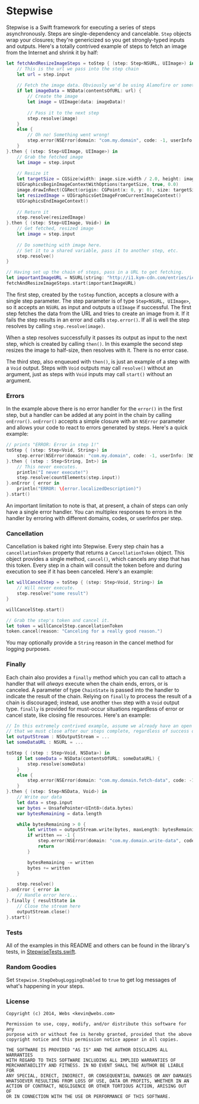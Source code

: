 # Stepwise

Stepwise is a Swift framework for executing a series of steps asynchronously. Steps are single-dependency and cancelable. `Step` objects wrap your closures; they're genericized so you get strongly-typed inputs and outputs. Here's a totally contrived example of steps to fetch an image from the Internet and shrink it by half:

```swift
let fetchAndResizeImageSteps = toStep { (step: Step<NSURL, UIImage>) in
    // This is the url we pass into the step chain
    let url = step.input
    
    // Fetch the image data. Obviously we'd be using Alamofire or something irl.
    if let imageData = NSData(contentsOfURL: url) {
        // Create the image
        let image = UIImage(data: imageData)!
        
        // Pass it to the next step
        step.resolve(image)
    }
    else {
        // Oh no! Something went wrong!
        step.error(NSError(domain: "com.my.domain", code: -1, userInfo: nil))
    }
}.then { (step: Step<UIImage, UIImage>) in
    // Grab the fetched image
    let image = step.input
    
    // Resize it
    let targetSize = CGSize(width: image.size.width / 2.0, height: image.size.height / 2.0)
    UIGraphicsBeginImageContextWithOptions(targetSize, true, 0.0)
    image.drawInRect(CGRect(origin: CGPoint(x: 0, y: 0), size: targetSize))
    let resizedImage = UIGraphicsGetImageFromCurrentImageContext()
    UIGraphicsEndImageContext()
    
    // Return it
    step.resolve(resizedImage)
}.then { (step: Step<UIImage, Void>) in
    // Get fetched, resized image
    let image = step.input
    
    // Do something with image here.
    // Set it to a shared variable, pass it to another step, etc.
    step.resolve()
}

// Having set up the chain of steps, pass in a URL to get fetching.
let importantImageURL = NSURL(string: "http://i1.kym-cdn.com/entries/icons/original/000/000/774/lime-cat.jpg")!
fetchAndResizeImageSteps.start(importantImageURL)
```

The first step, created by the `toStep` function, accepts a closure with a single step parameter. The step parameter is of type `Step<NSURL, UIImage>`, so it accepts an `NSURL` as input and outputs a `UIImage` if successful. The first step fetches the data from the URL and tries to create an image from it. If it fails the step results in an error and calls `step.error()`. If all is well the step resolves by calling `step.resolve(image)`.

When a step resolves successfully it passes its output as input to the next step, which is created by calling `then()`. In this example the second step resizes the image to half-size, then resolves with it. There is no error case.

The third step, also enqueued with `then()`, is just an example of a step with a `Void` output. Steps with `Void` outputs may call `resolve()` without an argument, just as steps with `Void` inputs may call `start()` without an argument.

### Errors

In the example above there is no error handler for the `error()` in the first step, but a handler can be added at any point in the chain by calling `onError()`. `onError()` accepts a simple closure with an `NSError` parameter and allows your code to react to errors generated by steps. Here's a quick example:

```swift
// prints "ERROR: Error in step 1!"
toStep { (step: Step<Void, String>) in
    step.error(NSError(domain: "com.my.domain", code: -1, userInfo: [NSLocalizedDescriptionKey : "Error in step 1!"]))
}.then { (step : Step<String, Int>) in
    // This never executes.
    println("I never execute!")
    step.resolve(countElements(step.input))
}.onError { error in
    println("ERROR: \(error.localizedDescription)")
}.start()
```

An important limitation to note is that, at present, a chain of steps can only have a single error handler. You can multiplex responses to errors in the handler by erroring with different domains, codes, or userInfos per step.

### Cancellation

Cancellation is baked right into Stepwise. Every step chain has a `cancellationToken` property that returns a `CancellationToken` object. This object provides a single method, `cancel()`, which cancels any step that has this token. Every step in a chain will consult the token before and during execution to see if it has been canceled. Here's an example:

```swift
let willCancelStep = toStep { (step: Step<Void, String>) in
    // Will never execute.
    step.resolve("some result")
}

willCancelStep.start()

// Grab the step's token and cancel it.
let token = willCancelStep.cancellationToken
token.cancel(reason: "Canceling for a really good reason.")
```

You may optionally provide a `String` reason in the cancel method for logging purposes.

### Finally

Each chain also provides a `finally` method which you can call to attach a handler that will *always* execute when the chain ends, errors, or is canceled. A parameter of type `ChainState` is passed into the handler to indicate the result of the chain. Relying on `finally` to process the result of a chain is discouraged; instead, use another `then` step with a `Void` output type. `finally` is provided for must-occur situations regardless of error or cancel state, like closing file resources. Here's an example:

```swift
// In this extremely contrived example, assume we already have an open `NSOutputStream`
// that we must close after our steps complete, regardless of success or erroring out.
let outputStream : NSOutputStream = ...
let someDataURL : NSURL = ...

toStep { (step : Step<Void, NSData>) in
    if let someData = NSData(contentsOfURL: someDataURL) {
        step.resolve(someData)
    }
    else {
        step.error(NSError(domain: "com.my.domain.fetch-data", code: -1, userInfo: nil))
    }
}.then { (step: Step<NSData, Void>) in
    // Write our data
    let data = step.input
    var bytes = UnsafePointer<UInt8>(data.bytes)
    var bytesRemaining = data.length

    while bytesRemaining > 0 {
        let written = outputStream.write(bytes, maxLength: bytesRemaining)
        if written == -1 {
            step.error(NSError(domain: "com.my.domain.write-data", code: -1, userInfo: nil))
            return
        }

        bytesRemaining -= written
        bytes += written
    }

    step.resolve()
}.onError { error in
    // Handle error here...
}.finally { resultState in
    // Close the stream here
    outputStream.close()
}.start()
```

### Tests

All of the examples in this README and others can be found in the library's tests, in [StepwiseTests.swift](https://github.com/websdotcom/Stepwise/blob/master/StepwiseTests/StepwiseTests.swift).

### Random Goodies

Set `Stepwise.StepDebugLoggingEnabled` to `true` to get log messages of what's happening in your steps.

### License

    Copyright (c) 2014, Webs <kevin@webs.com>

    Permission to use, copy, modify, and/or distribute this software for any
    purpose with or without fee is hereby granted, provided that the above
    copyright notice and this permission notice appear in all copies.

    THE SOFTWARE IS PROVIDED "AS IS" AND THE AUTHOR DISCLAIMS ALL WARRANTIES
    WITH REGARD TO THIS SOFTWARE INCLUDING ALL IMPLIED WARRANTIES OF
    MERCHANTABILITY AND FITNESS. IN NO EVENT SHALL THE AUTHOR BE LIABLE FOR
    ANY SPECIAL, DIRECT, INDIRECT, OR CONSEQUENTIAL DAMAGES OR ANY DAMAGES
    WHATSOEVER RESULTING FROM LOSS OF USE, DATA OR PROFITS, WHETHER IN AN
    ACTION OF CONTRACT, NEGLIGENCE OR OTHER TORTIOUS ACTION, ARISING OUT OF
    OR IN CONNECTION WITH THE USE OR PERFORMANCE OF THIS SOFTWARE.